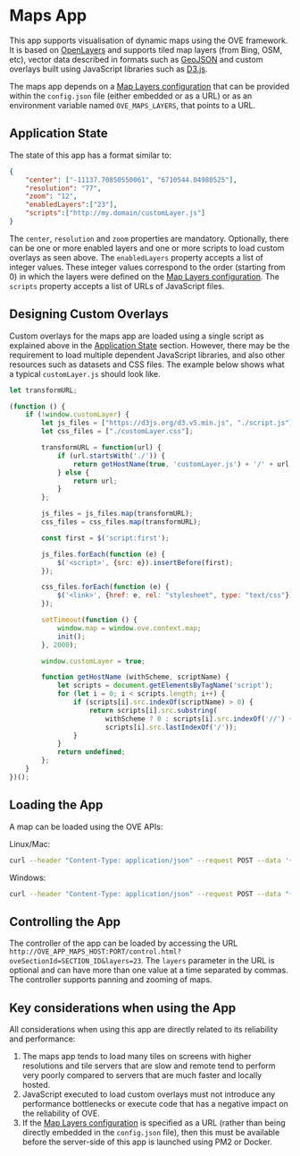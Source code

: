 # Maps App

This app supports visualisation of dynamic maps using the OVE framework. It is based on [OpenLayers](https://openlayers.org/) and supports tiled map layers (from Bing, OSM, etc), vector data described in formats such as [GeoJSON](http://geojson.org/) and custom overlays built using JavaScript libraries such as [D3.js](https://d3js.org/).

The maps app depends on a [Map Layers configuration](../ove-app-maps/docs/MAP_LAYERS_JSON.md) that can be provided within the `config.json` file (either embedded or as a URL) or as an environment variable named `OVE_MAPS_LAYERS`, that points to a URL.

## Application State

The state of this app has a format similar to:

```json
{
    "center": ["-11137.70850550061", "6710544.04980525"],
    "resolution": "77",
    "zoom": "12",
    "enabledLayers":["23"],
    "scripts":["http://my.domain/customLayer.js"]
}
```

The `center`, `resolution` and `zoom` properties are mandatory. Optionally, there can be one or more enabled layers and one or more scripts to load custom overlays as seen above. The `enabledLayers` property accepts a list of integer values. These integer values correspond to the order (starting from 0) in which the layers were defined on the [Map Layers configuration](../ove-app-maps/docs/MAP_LAYERS_JSON.md). The `scripts` property accepts a list of URLs of JavaScript files.

## Designing Custom Overlays

Custom overlays for the maps app are loaded using a single script as explained above in the [Application State](#application-state) section. However, there may be the requirement to load multiple dependent JavaScript libraries, and also other resources such as datasets and CSS files. The example below shows what a typical `customLayer.js` should look like.

```JavaScript
let transformURL;

(function () {
    if (!window.customLayer) {
        let js_files = ["https://d3js.org/d3.v5.min.js", "./script.js"];
        let css_files = ["./customLayer.css"];

        transformURL = function(url) {
            if (url.startsWith('./')) {
                return getHostName(true, 'customLayer.js') + '/' + url.slice(2);
            } else {
                return url;
            }
        };

        js_files = js_files.map(transformURL);
        css_files = css_files.map(transformURL);

        const first = $('script:first');

        js_files.forEach(function (e) {
            $('<script>', {src: e}).insertBefore(first);
        });

        css_files.forEach(function (e) {
            $('<link>', {href: e, rel: "stylesheet", type: "text/css"}).insertBefore(first);
        });

        setTimeout(function () {
            window.map = window.ove.context.map;
            init();
        }, 2000);

        window.customLayer = true;

        function getHostName (withScheme, scriptName) {
            let scripts = document.getElementsByTagName('script');
            for (let i = 0; i < scripts.length; i++) {
                if (scripts[i].src.indexOf(scriptName) > 0) {
                    return scripts[i].src.substring(
                        withScheme ? 0 : scripts[i].src.indexOf('//') + 2,
                        scripts[i].src.lastIndexOf('/'));
                }
            }
            return undefined;
        };
    }
})();
```

## Loading the App

A map can be loaded using the OVE APIs:

Linux/Mac:

```sh
curl --header "Content-Type: application/json" --request POST --data '{"app": {"url": "http://OVE_APP_MAPS_HOST:PORT","states": {"load": {"center": ["-11137.70850550061", "6710544.04980525"], "resolution": "77", "zoom": "12", "enabledLayers":["23"], "scripts":["http://my.domain/customLayer.js"]}}}, "space": "OVE_SPACE", "h": 500, "w": 500, "y": 0, "x": 0}' http://OVE_CORE_HOST:PORT/section
```

Windows:

```sh
curl --header "Content-Type: application/json" --request POST --data "{\"app\": {\"url\": \"http://OVE_APP_MAPS_HOST:PORT\", \"states\": {\"load\": {\"center\": [\"-11137.70850550061\", \"6710544.04980525\"], \"resolution\": \"77\", \"zoom\": \"12\", \"enabledLayers\":[\"23\"], \"scripts\":[\"http://my.domain/customLayer.js\"]}}}, \"space\": \"OVE_SPACE\", \"h\": 500, \"w\": 500, \"y\": 0, \"x\": 0}" http://OVE_CORE_HOST:PORT/section
```

## Controlling the App

The controller of the app can be loaded by accessing the URL `http://OVE_APP_MAPS_HOST:PORT/control.html?oveSectionId=SECTION_ID&layers=23`. The `layers` parameter in the URL is optional and can have more than one value at a time separated by commas. The controller supports panning and zooming of maps.

## Key considerations when using the App

All considerations when using this app are directly related to its reliability and performance:

1. The maps app tends to load many tiles on screens with higher resolutions and tile servers that are slow and remote tend to perform very poorly compared to servers that are much faster and locally hosted.
2. JavaScript executed to load custom overlays must not introduce any performance bottlenecks or execute code that has a negative impact on the reliability of OVE.
3. If the [Map Layers configuration](../ove-app-maps/docs/MAP_LAYERS_JSON.md) is specified as a URL (rather than being directly embedded in the `config.json` file), then this must be available before the server-side of this app is launched using PM2 or Docker.

